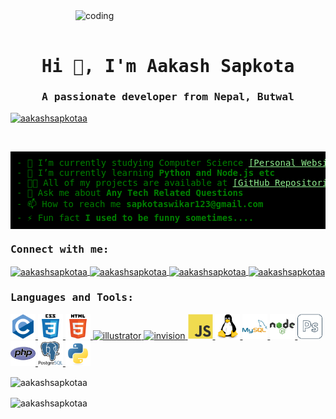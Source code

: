 <!-- Image aligned to the right -->
<img align="right" alt="coding" width="400" src="https://user-images.githubusercontent.com/55389276/140866485-8fb1c876-9a8f-4d6a-98dc-08c4981eaf70.gif">
<br><br>

<!-- Centered titles with monospace font -->
<h1 align="center" style="font-family: monospace;">Hi 👋, I'm Aakash Sapkota</h1>
<h3 align="center" style="font-family: monospace;">A passionate developer from Nepal, Butwal</h3>

<!-- Trophies and Twitter follow button -->
<p align="left"> 
  <a href="https://github.com/ryo-ma/github-profile-trophy">
    <img src="https://github-profile-trophy.vercel.app/?username=aakashsapkotaa&theme=darkhub" alt="aakashsapkotaa" />
  </a> 
</p>
<p align="left"> 
  <a href="https://twitter.com/" target="blank">
    <img src="https://img.shields.io/twitter/follow/?logo=twitter&style=for-the-badge" alt="" />
  </a> 
</p>

<!-- Introduction with personal details -->
<pre style="font-family: monospace; background-color: black; color: green; padding: 10px;">
- 🔭 I’m currently studying Computer Science <a href="https://mrswikar.great-site.net/?i=1" style="color: lightgreen;">[Personal Website]</a>
- 🌱 I’m currently learning <strong>Python and Node.js etc</strong>
- 👨‍💻 All of my projects are available at <a href="https://github.com/aakashsapkotaa?tab=repositories" style="color: lightgreen;">[GitHub Repositories]</a>
- 💬 Ask me about <strong>Any Tech Related Questions</strong>
- 📫 How to reach me <strong>sapkotaswikar123@gmail.com</strong>
- ⚡ Fun fact <strong>I used to be funny sometimes....</strong>
</pre>

<!-- Connect with me section -->
<h3 align="left" style="font-family: monospace;">Connect with me:</h3>
<p align="left">
  <a href="https://linkedin.com/in/aakashsapkotaa" target="blank">
    <img align="center" src="https://raw.githubusercontent.com/rahuldkjain/github-profile-readme-generator/master/src/images/icons/Social/linked-in-alt.svg" alt="aakashsapkotaa" height="30" width="40" />
  </a>
  <a href="https://fb.com/aakashsapkotaa" target="blank">
    <img align="center" src="https://raw.githubusercontent.com/rahuldkjain/github-profile-readme-generator/master/src/images/icons/Social/facebook.svg" alt="aakashsapkotaa" height="30" width="40" />
  </a>
  <a href="https://instagram.com/aakashsapkotaa" target="blank">
    <img align="center" src="https://raw.githubusercontent.com/rahuldkjain/github-profile-readme-generator/master/src/images/icons/Social/instagram.svg" alt="aakashsapkotaa" height="30" width="40" />
  </a>
  <a href="https://www.youtube.com/c/aakashsapkotaa" target="blank">
    <img align="center" src="https://raw.githubusercontent.com/rahuldkjain/github-profile-readme-generator/master/src/images/icons/Social/youtube.svg" alt="aakashsapkotaa" height="30" width="40" />
  </a>
</p>

<!-- Languages and tools section -->
<h3 align="left" style="font-family: monospace;">Languages and Tools:</h3>
<p align="left"> 
  <a href="https://www.cprogramming.com/" target="_blank" rel="noreferrer">
    <img src="https://raw.githubusercontent.com/devicons/devicon/master/icons/c/c-original.svg" alt="c" width="40" height="40"/> 
  </a> 
  <a href="https://www.w3schools.com/css/" target="_blank" rel="noreferrer"> 
    <img src="https://raw.githubusercontent.com/devicons/devicon/master/icons/css3/css3-original-wordmark.svg" alt="css3" width="40" height="40"/> 
  </a> 
  <a href="https://www.w3.org/html/" target="_blank" rel="noreferrer"> 
    <img src="https://raw.githubusercontent.com/devicons/devicon/master/icons/html5/html5-original-wordmark.svg" alt="html5" width="40" height="40"/> 
  </a> 
  <a href="https://www.adobe.com/in/products/illustrator.html" target="_blank" rel="noreferrer"> 
    <img src="https://www.vectorlogo.zone/logos/adobe_illustrator/adobe_illustrator-icon.svg" alt="illustrator" width="40" height="40"/> 
  </a> 
  <a href="https://www.invisionapp.com/" target="_blank" rel="noreferrer"> 
    <img src="https://www.vectorlogo.zone/logos/invisionapp/invisionapp-icon.svg" alt="invision" width="40" height="40"/> 
  </a> 
  <a href="https://developer.mozilla.org/en-US/docs/Web/JavaScript" target="_blank" rel="noreferrer"> 
    <img src="https://raw.githubusercontent.com/devicons/devicon/master/icons/javascript/javascript-original.svg" alt="javascript" width="40" height="40"/> 
  </a> 
  <a href="https://www.linux.org/" target="_blank" rel="noreferrer"> 
    <img src="https://raw.githubusercontent.com/devicons/devicon/master/icons/linux/linux-original.svg" alt="linux" width="40" height="40"/> 
  </a> 
  <a href="https://www.mysql.com/" target="_blank" rel="noreferrer"> 
    <img src="https://raw.githubusercontent.com/devicons/devicon/master/icons/mysql/mysql-original-wordmark.svg" alt="mysql" width="40" height="40"/> 
  </a> 
  <a href="https://nodejs.org" target="_blank" rel="noreferrer"> 
    <img src="https://raw.githubusercontent.com/devicons/devicon/master/icons/nodejs/nodejs-original-wordmark.svg" alt="nodejs" width="40" height="40"/> 
  </a> 
  <a href="https://www.photoshop.com/en" target="_blank" rel="noreferrer"> 
    <img src="https://raw.githubusercontent.com/devicons/devicon/master/icons/photoshop/photoshop-line.svg" alt="photoshop" width="40" height="40"/> 
  </a> 
  <a href="https://www.php.net" target="_blank" rel="noreferrer"> 
    <img src="https://raw.githubusercontent.com/devicons/devicon/master/icons/php/php-original.svg" alt="php" width="40" height="40"/> 
  </a> 
  <a href="https://www.postgresql.org" target="_blank" rel="noreferrer"> 
    <img src="https://raw.githubusercontent.com/devicons/devicon/master/icons/postgresql/postgresql-original-wordmark.svg" alt="postgresql" width="40" height="40"/> 
  </a> 
  <a href="https://www.python.org" target="_blank" rel="noreferrer"> 
    <img src="https://raw.githubusercontent.com/devicons/devicon/master/icons/python/python-original.svg" alt="python" width="40" height="40"/> 
  </a> 
</p>

<!-- GitHub stats with dark theme -->
<p>
  <img align="center" src="https://github-readme-stats.vercel.app/api/top-langs?username=aakashsapkotaa&show_icons=true&locale=en&layout=compact&theme=dark" alt="aakashsapkotaa" />
</p>

<p>
  <img align="center" src="https://github-readme-streak-stats.herokuapp.com/?user=aakashsapkotaa&theme=dark" alt="aakashsapkotaa" />
</p>
